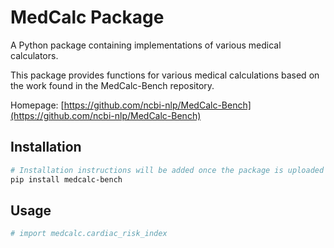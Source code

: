 # MedCalc Package

A Python package containing implementations of various medical calculators.

This package provides functions for various medical calculations based on the work found in the MedCalc-Bench repository.

Homepage: [https://github.com/ncbi-nlp/MedCalc-Bench](https://github.com/ncbi-nlp/MedCalc-Bench)

## Installation

```bash
# Installation instructions will be added once the package is uploaded to PyPI
pip install medcalc-bench
```

## Usage

```python
# import medcalc.cardiac_risk_index
``` 
